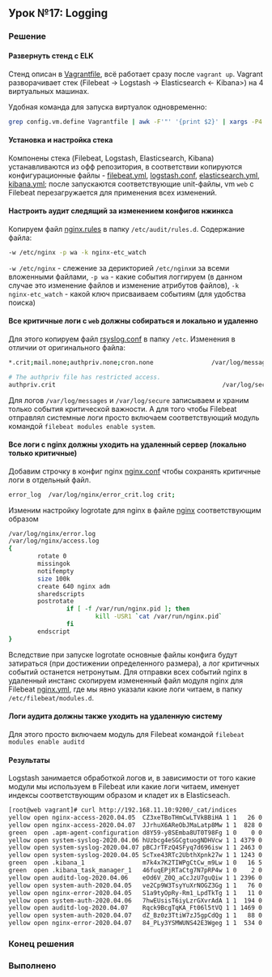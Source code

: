 ## Урок №17: Logging
### Решение
#### Развернуть стенд с ELK
Стенд описан в [Vagrantfile](Vagrantfile), всё работает сразу после `vagrant up`. Vagrant разворачивает стек (Filebeat -> Logstash -> Elasticsearch <- Kibana>) на 4 виртуальных машинах.

Удобная команда для запуска виртуалок одновременно:
```bash
grep config.vm.define Vagrantfile | awk -F'"' '{print $2}' | xargs -P4 -I {} vagrant up {}
```
#### Установка и настройка стека
Компонены стека (Filebeat, Logstash, Elasticsearch, Kibana) устанавливаются из офф репозитория, в соответствии копируются конфигурационные файлы - [filebeat.yml](conf/filebeat.yml), [logstash.conf](conf/logstash.conf), [elasticsearch.yml](conf/elasticsearch.yml), [kibana.yml](conf/kibana.yml); после запускаются соответствующие unit-файлы, vm `web` c Filebeat перезагружается для применения всех изменений.
#### Настроить аудит следящий за изменением конфигов нжинкса
Копируем файл [nginx.rules](conf/nginx.rules) в папку `/etc/audit/rules.d`. Содержание файла:
```bash
-w /etc/nginx -p wa -k nginx-etc_watch
```
`-w /etc/nginx` - слежение за дерикторией `/etc/nginx`и за всеми вложенными файлами, `-p wa` - какие события логгируем (в данном случае это изменение файлов и изменение атрибутов файлов), `-k nginx-etc_watch` - какой ключ присваиваем событиям (для удобства поиска)
#### Все критичные логи с `web` должны собираться и локально и удаленно
Для этого копируем файл [rsyslog.conf](conf/rsyslog.conf) в папку `/etc`. Изменения в отличии от оригинального файла:
```bash
*.crit;mail.none;authpriv.none;cron.none                /var/log/messages

# The authpriv file has restricted access.
authpriv.crit                                              /var/log/secure
```
Для логов `/var/log/messages` и `/var/log/secure` записываем и храним только события критической важности.
А для того чтобы Filebeat отправлял системные логи просто включаем соответствующий модуль командой `filebeat modules enable system`.
#### Все логи с nginx должны уходить на удаленный сервер (локально только критичные)
Добавим строчку в конфиг nginx [nginx.conf](conf/nginx.conf) чтобы сохранять критичные логи в отдельный файл.
```bash
error_log  /var/log/nginx/error_crit.log crit;
```
Изменим настройку logrotate для nginx в файле [nginx](conf/nginx) соответствующим образом
```bash
/var/log/nginx/error.log
/var/log/nginx/access.log
{
        rotate 0
        missingok
        notifempty
        size 100k
        create 640 nginx adm
        sharedscripts
        postrotate
                if [ -f /var/run/nginx.pid ]; then
                        kill -USR1 `cat /var/run/nginx.pid`
                fi
        endscript
}
```
Вследствие при запуске logrotate основные файлы конфига будут затираться (при достижении определенного размера), а лог критичных событий останется нетронутым.
Для отправки всех событий nginx в удаленный инстанс скопируем измененный файл модуля nginx для Filebeat [nginx.yml](conf/nginx.yml), где мы явно указали какие логи читаем, в папку `/etc/filebeat/modules.d`.
#### Логи аудита должны также уходить на удаленную систему
Для этого просто включаем модуль для Filebeat командой `filebeat modules enable auditd`
#### Результаты
Logstash занимается обработкой логов и, в зависимости от того какие модули мы используем в Filebeat или какие логи читаем, именует индексы соответствующим образом и кладет их в Elasticseach.
```bash
[root@web vagrant]# curl http://192.168.11.10:9200/_cat/indices
yellow open nginx-access-2020.04.05  CZ3xeTBoTHmCwLTVkBBiHA 1 1   26 0 139.4kb 139.4kb
yellow open nginx-access-2020.04.07  JJrhuX6AReObJMaLatp8Mw 1 1  828 0   463kb   463kb
green  open .apm-agent-configuration d8Y59-y8SEmba8UT0T98Fg 1 0    0 0    283b    283b
yellow open system-syslog-2020.04.06 hUzbcg4eSGCgtuogNDHVcw 1 1 4379 0   1.6mb   1.6mb
yellow open system-syslog-2020.04.07 pBCJrTFzQ4SFyq7d696isw 1 1 2463 0 932.6kb 932.6kb
yellow open system-syslog-2020.04.05 ScTxe43RTc2UbthXpnk27w 1 1 1243 0 565.5kb 565.5kb
green  open .kibana_1                m7k4x7K2TIWPgCtCw_m9Lw 1 0   16 5  63.3kb  63.3kb
green  open .kibana_task_manager_1   46fuqEPjRTaCtg7N7pRP4w 1 0    2 0  41.3kb  41.3kb
yellow open auditd-log-2020.04.06    eOd6V_Z0Q_aCcJzU7guQiw 1 1 2396 0   1.3mb   1.3mb
yellow open system-auth-2020.04.05   ve2Cp9W3TsyYuXrNOGZ3Gg 1 1   76 0 175.6kb 175.6kb
yellow open nginx-error-2020.04.05   S1a9tyOpRy-Rm1_LpdTkTg 1 1   11 0 133.3kb 133.3kb
yellow open system-auth-2020.04.06   7hwEUsisT6iyLzrGXvrAdA 1 1  194 0 246.5kb 246.5kb
yellow open auditd-log-2020.04.07    Rqck9BcgTqKA_Ft06l5tVQ 1 1 1469 0 890.2kb 890.2kb
yellow open system-auth-2020.04.07   dZ_Bz0z3TtiW7zJ5gpCdQg 1 1   88 0 164.1kb 164.1kb
yellow open nginx-error-2020.04.07   84_PLy3YSMWUNS42E3Wgeg 1 1  534 0 199.2kb 199.2kb
```
### Конец решения
### Выполненo